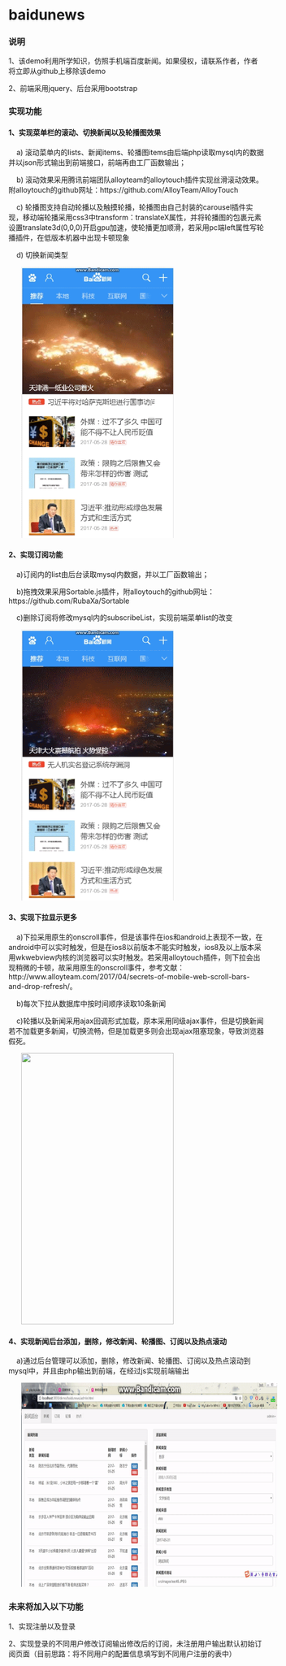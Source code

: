 # baidunews
<h3>说明</h3>
    <p>1、该demo利用所学知识，仿照手机端百度新闻。如果侵权，请联系作者，作者将立即从github上移除该demo</p>
    <p>2、前端采用jquery、后台采用bootstrap</p>
<h3>实现功能</h3>
<h4>1、实现菜单栏的滚动、切换新闻以及轮播图效果</h4>
<p>&nbsp;&nbsp;&nbsp;&nbsp;a) 滚动菜单内的lists、新闻items、轮播图items由后端php读取mysql内的数据并以json形式输出到前端接口，前端再由工厂函数输出；</p>
<p>&nbsp;&nbsp;&nbsp;&nbsp;b) 滚动效果采用腾讯前端团队alloyteam的alloytouch插件实现丝滑滚动效果。附alloytouch的github网址：https://github.com/AlloyTeam/AlloyTouch</p>
<p>&nbsp;&nbsp;&nbsp;&nbsp;c) 轮播图支持自动轮播以及触摸轮播，轮播图由自己封装的carousel插件实现，移动端轮播采用css3中transform：translateX属性，并将轮播图的包裹元素设置translate3d(0,0,0)开启gpu加速，使轮播更加顺滑，若采用pc端left属性写轮播插件，在低版本机器中出现卡顿现象</p>
<p>&nbsp;&nbsp;&nbsp;&nbsp;d) 切换新闻类型</p>
<div>
     <img src="example-images/scrollnav.gif" style="width: 300px;height: 534px;margin-left: 25px;">
</div>
<h4>2、实现订阅功能</h4>
<p>&nbsp;&nbsp;&nbsp;&nbsp;a)订阅内的list由后台读取mysql内数据，并以工厂函数输出；</p>
<p>&nbsp;&nbsp;&nbsp;&nbsp;b)拖拽效果采用Sortable.js插件，附alloytouch的github网址：https://github.com/RubaXa/Sortable</p>
<p>&nbsp;&nbsp;&nbsp;&nbsp;c)删除订阅将修改mysql内的subscribeList，实现前端菜单list的改变</p>
<div>
    <img src="example-images/subscribe.gif" style="width: 300px;height: 534px;margin-left: 25px;">
</div>
<h4>3、实现下拉显示更多</h4>
<p>&nbsp;&nbsp;&nbsp;&nbsp;a)下拉采用原生的onscroll事件，但是该事件在ios和android上表现不一致，在android中可以实时触发，但是在ios8以前版本不能实时触发，ios8及以上版本采用wkwebview内核的浏览器可以实时触发。若采用alloytouch插件，则下拉会出现稍微的卡顿，故采用原生的onscroll事件，参考文献：http://www.alloyteam.com/2017/04/secrets-of-mobile-web-scroll-bars-and-drop-refresh/。</p>
<p>&nbsp;&nbsp;&nbsp;&nbsp;b)每次下拉从数据库中按时间顺序读取10条新闻</p>
<p>&nbsp;&nbsp;&nbsp;&nbsp;c)轮播以及新闻采用ajax回调形式加载，原本采用同级ajax事件，但是切换新闻若不加载更多新闻，切换流畅，但是加载更多则会出现ajax阻塞现象，导致浏览器假死。</p>
<div>
     <img src="example-images/loadmore.gif" style="width: 300px;height: 534px;margin-left: 25px;">
</div>
<h4>4、实现新闻后台添加，删除，修改新闻、轮播图、订阅以及热点滚动</h4>
<p>&nbsp;&nbsp;&nbsp;&nbsp;a)通过后台管理可以添加，删除，修改新闻、轮播图、订阅以及热点滚动到mysql中，并且由php输出到前端，在经过js实现前端输出</p>
<div>
     <img src="example-images/sever.gif" style="width: 800px;height: 402px;margin-left: 25px;">
</div>
<h3>未来将加入以下功能</h3>
<p>1、实现注册以及登录</p>
<p>2、实现登录的不同用户修改订阅输出修改后的订阅，未注册用户输出默认初始订阅页面（目前思路：将不同用户的配置信息填写到不同用户注册的表中）</p>
